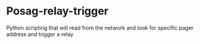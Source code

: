# Posag-relay-trigger
Python scripting that will read from the network and look for specific pager address and trigger a relay 
